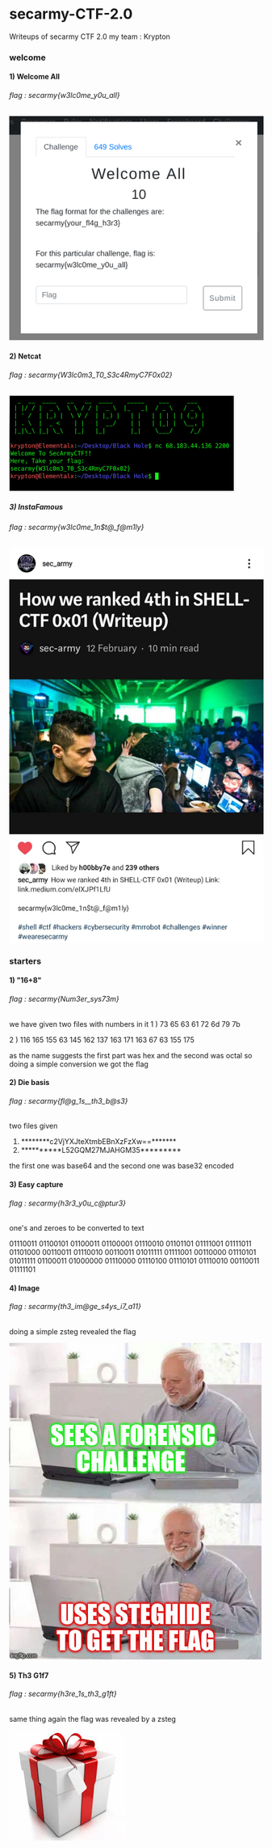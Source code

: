 # secarmy-CTF-2.0
Writeups of secarmy CTF 2.0
my team : Krypton

### welcome 

#### 1) Welcome All
  ###### flag : secarmy{w3lc0me_y0u_all}

![Welcome All](https://raw.githubusercontent.com/madhusudanbabar/secarmy-CTF-2.0/master/welcome.png)

#### 2) Netcat 
  ###### flag : secarmy{W3lc0m3_T0_S3c4RmyC7F0x02}
  
  ![netcat](https://raw.githubusercontent.com/madhusudanbabar/secarmy-CTF-2.0/master/welcome%20nc.png)
  
 ##### 3) InstaFamous
  ###### flag : secarmy{w3lc0me_1n$t@_f@m1ly}
  
  ![instafamous](https://raw.githubusercontent.com/madhusudanbabar/secarmy-CTF-2.0/master/Welcomeinstafamous.jpg)

### starters

#### 1) "16+8"
  ###### flag : secarmy{Num3er_sys73m}
  we have given two files with numbers in it 
  1 )  73 65 63 61 72 6d 79 7b 
 
  2 )  116 165 155 63 145 162 137 163 171 163 67 63 155 175 
  
  as the name suggests the first part was hex and the second was octal so doing a simple conversion we got the flag 
  
#### 2) Die basis 
  ###### flag : secarmy{fl@g_1s__th3_b@s3}
  two files given 
  1) \*\*\*\*\*\*\**c2VjYXJteXtmbEBnXzFzXw==\*\*\*\*\*\*\*
  2) \*\*\*\*\*\*\*\*\*\*L52GQM27MJAHGM35\*\*\*\*\*\*\*\*\*
  
  the first one was base64 and the second one was base32 encoded
  
#### 3) Easy capture
  ###### flag : secarmy{h3r3_y0u_c@ptur3}
  one's and zeroes to be converted to text 
  
  01110011 01100101 01100011 01100001 01110010 01101101 01111001 01111011 01101000 
  00110011 01110010 00110011 01011111 01111001 00110000 01110101 01011111 01100011 
  01000000 01110000 01110100 01110101 01110010 00110011 01111101
  
#### 4) Image
  ###### flag : secarmy{th3_im@ge_s4ys_i7_a11}
  
  doing a simple zsteg revealed the flag
  
 ![here's the image](https://raw.githubusercontent.com/madhusudanbabar/secarmy-CTF-2.0/master/Starters%20Image.png)
 
 
#### 5) Th3 G1f7
  ###### flag : secarmy{h3re_1s_th3_g1ft}
  
  same thing again the flag was revealed by a zsteg
  
  ![the gift](https://raw.githubusercontent.com/madhusudanbabar/secarmy-CTF-2.0/master/Starters%20the%20gift.png)

